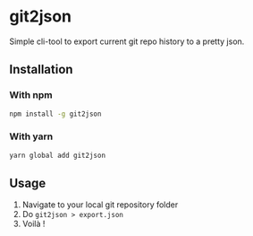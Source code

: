 # git2json

Simple cli-tool to export current git repo history to a pretty json.

## Installation

### With npm

```bash
npm install -g git2json
```

### With yarn

```bash
yarn global add git2json
```

## Usage

1. Navigate to your local git repository folder
1. Do `git2json > export.json`
1. Voilà !